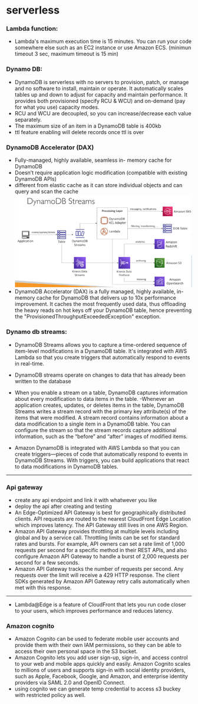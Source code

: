# serverless

### Lambda function:
- Lambda's maximum execution time is 15 minutes. You can run your code somewhere else such as an EC2 instance or use Amazon ECS. (minimun timeout 3 sec, maximum timeout is 15 min)

### Dynamo DB:
- DynamoDB is serverless with no servers to provision, patch, or manage and no software to install, maintain or operate. It automatically scales tables up and down to adjust for capacity and maintain performance. It provides both provisioned (specify RCU & WCU) and on-demand (pay for what you use) capacity modes.
- RCU and WCU are decoupled, so you can increase/decrease each value separately.
- The maximum size of an item in a DynamoDB table is 400kb
- ttl feature enabling will delete records once ttl is over
### DynamoDB Accelerator (DAX)

- Fully-managed, highly available, seamless in-
memory cache for DynamoDB
- Doesn’t require application logic modification
(compatible with existing DynamoDB APIs)
- different from elastic cache as it can store individual objects and can query and scan the cache
![dynamo and kinesis stream](img/61.png)
- DynamoDB Accelerator (DAX) is a fully managed, highly available, in-memory cache for DynamoDB that delivers up to 10x performance improvement. It caches the most frequently used data, thus offloading the heavy reads on hot keys off your DynamoDB table, hence preventing the "ProvisionedThroughputExceededException" exception.

### Dynamo db streams:
- DynamoDB Streams allows you to capture a time-ordered sequence of item-level modifications in a DynamoDB table. It's integrated with AWS Lambda so that you create triggers that automatically respond to events in real-time.
- DynamoDB streams operate on changes to data that has already been written to the database
- When you enable a stream on a table, DynamoDB captures information about every modification to data items in the table.
-Whenever an application creates, updates, or deletes items in the table, DynamoDB Streams writes a stream record with the primary key attribute(s) of the items that were modified. A stream record contains information about a data modification to a single item in a DynamoDB table. You can configure the stream so that the stream records capture additional information, such as the “before” and “after” images of modified items.

- Amazon DynamoDB is integrated with AWS Lambda so that you can create triggers—pieces of code that automatically respond to events in DynamoDB Streams. With triggers, you can build applications that react to data modifications in DynamoDB tables.
---

### Api gateway
- create any api endpoint and link it with whatwever you like
- deploy the api after creating and testing 
- An Edge-Optimized API Gateway is best for geographically distributed clients. API requests are routed to the nearest CloudFront Edge Location which improves latency. The API Gateway still lives in one AWS Region.
- Amazon API Gateway provides throttling at multiple levels including global and by a service call. Throttling limits can be set for standard rates and bursts. For example, API owners can set a rate limit of 1,000 requests per second for a specific method in their REST APIs, and also configure Amazon API Gateway to handle a burst of 2,000 requests per second for a few seconds.
- Amazon API Gateway tracks the number of requests per second. Any requests over the limit will receive a 429 HTTP response. The client SDKs generated by Amazon API Gateway retry calls automatically when met with this response.
---
- Lambda@Edge is a feature of CloudFront that lets you run code closer to your users, which improves performance and reduces latency.

### Amazon cognito
- Amazon Cognito can be used to federate mobile user accounts and provide them with their own IAM permissions, so they can be able to access their own personal space in the S3 bucket.
- Amazon Cognito lets you add user sign-up, sign-in, and access control to your web and mobile apps quickly and easily. Amazon Cognito scales to millions of users and supports sign-in with social identity providers, such as Apple, Facebook, Google, and Amazon, and enterprise identity providers via SAML 2.0 and OpenID Connect.
- using cognito we can generate temp credential to access s3 buckey with restricted policy as well.
